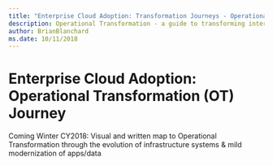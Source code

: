 ```yaml
---
title: "Enterprise Cloud Adoption: Transformation Journeys - Operational Transformation"
description: Operational Transformation - a guide to transforming internal operations - IT, Finance, and beyond
author: BrianBlanchard
ms.date: 10/11/2018
---
```


# Enterprise Cloud Adoption: Operational Transformation (OT) Journey

Coming Winter CY2018: Visual and written map to Operational Transformation through the evolution of infrastructure systems & mild modernization of apps/data


